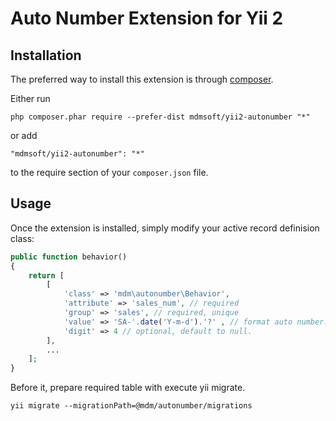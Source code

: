 Auto Number Extension for Yii 2
========================

Installation
------------

The preferred way to install this extension is through [composer](http://getcomposer.org/download/).

Either run

```
php composer.phar require --prefer-dist mdmsoft/yii2-autonumber "*"
```

or add

```
"mdmsoft/yii2-autonumber": "*"
```

to the require section of your `composer.json` file.


Usage
-----

Once the extension is installed, simply modify your active record definision class:

```php
public function behavior()
{
	return [
		[
			'class' => 'mdm\autonumber\Behavior',
			'attribute' => 'sales_num', // required
			'group' => 'sales', // required, unique
			'value' => 'SA-'.date('Y-m-d').'?' , // format auto number. '?' will be replaced with generated number
			'digit' => 4 // optional, default to null. 
		],
		...
	];
}
```

Before it, prepare required table with execute yii migrate.
```
yii migrate --migrationPath=@mdm/autonumber/migrations
```

